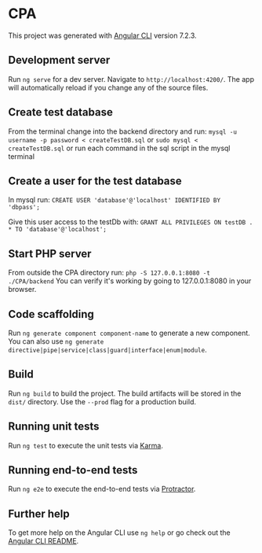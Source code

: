 # CPA

This project was generated with [Angular CLI](https://github.com/angular/angular-cli) version 7.2.3.

## Development server

Run `ng serve` for a dev server. Navigate to `http://localhost:4200/`. The app will automatically reload if you change any of the source files.

## Create test database
From the terminal change into the backend directory and run:
`mysql -u username -p password < createTestDB.sql`
or
`sudo mysql < createTestDB.sql`
or
run each command in the sql script in the mysql terminal

## Create a user for the test database
In mysql run:
`CREATE USER 'database'@'localhost' IDENTIFIED BY 'dbpass';`

Give this user access to the testDb with:
`GRANT ALL PRIVILEGES ON testDB . * TO 'database'@'localhost';`

## Start PHP server
From outside the CPA directory run:
`php -S 127.0.0.1:8080 -t ./CPA/backend`
You can verify it's working by going to 127.0.0.1:8080 in your browser.

## Code scaffolding

Run `ng generate component component-name` to generate a new component. You can also use `ng generate directive|pipe|service|class|guard|interface|enum|module`.

## Build

Run `ng build` to build the project. The build artifacts will be stored in the `dist/` directory. Use the `--prod` flag for a production build.

## Running unit tests

Run `ng test` to execute the unit tests via [Karma](https://karma-runner.github.io).

## Running end-to-end tests

Run `ng e2e` to execute the end-to-end tests via [Protractor](http://www.protractortest.org/).

## Further help

To get more help on the Angular CLI use `ng help` or go check out the [Angular CLI README](https://github.com/angular/angular-cli/blob/master/README.md).
